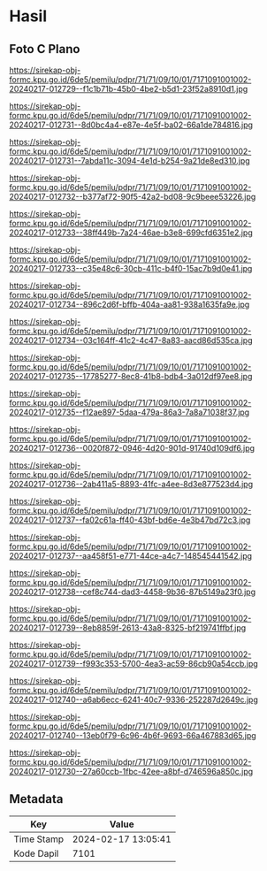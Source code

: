 # Hasil

## Foto C Plano

https://sirekap-obj-formc.kpu.go.id/6de5/pemilu/pdpr/71/71/09/10/01/7171091001002-20240217-012729--f1c1b71b-45b0-4be2-b5d1-23f52a8910d1.jpg

https://sirekap-obj-formc.kpu.go.id/6de5/pemilu/pdpr/71/71/09/10/01/7171091001002-20240217-012731--8d0bc4a4-e87e-4e5f-ba02-66a1de784816.jpg

https://sirekap-obj-formc.kpu.go.id/6de5/pemilu/pdpr/71/71/09/10/01/7171091001002-20240217-012731--7abda11c-3094-4e1d-b254-9a21de8ed310.jpg

https://sirekap-obj-formc.kpu.go.id/6de5/pemilu/pdpr/71/71/09/10/01/7171091001002-20240217-012732--b377af72-90f5-42a2-bd08-9c9beee53226.jpg

https://sirekap-obj-formc.kpu.go.id/6de5/pemilu/pdpr/71/71/09/10/01/7171091001002-20240217-012733--38ff449b-7a24-46ae-b3e8-699cfd6351e2.jpg

https://sirekap-obj-formc.kpu.go.id/6de5/pemilu/pdpr/71/71/09/10/01/7171091001002-20240217-012733--c35e48c6-30cb-411c-b4f0-15ac7b9d0e41.jpg

https://sirekap-obj-formc.kpu.go.id/6de5/pemilu/pdpr/71/71/09/10/01/7171091001002-20240217-012734--896c2d6f-bffb-404a-aa81-938a1635fa9e.jpg

https://sirekap-obj-formc.kpu.go.id/6de5/pemilu/pdpr/71/71/09/10/01/7171091001002-20240217-012734--03c164ff-41c2-4c47-8a83-aacd86d535ca.jpg

https://sirekap-obj-formc.kpu.go.id/6de5/pemilu/pdpr/71/71/09/10/01/7171091001002-20240217-012735--17785277-8ec8-41b8-bdb4-3a012df97ee8.jpg

https://sirekap-obj-formc.kpu.go.id/6de5/pemilu/pdpr/71/71/09/10/01/7171091001002-20240217-012735--f12ae897-5daa-479a-86a3-7a8a71038f37.jpg

https://sirekap-obj-formc.kpu.go.id/6de5/pemilu/pdpr/71/71/09/10/01/7171091001002-20240217-012736--0020f872-0946-4d20-901d-91740d109df6.jpg

https://sirekap-obj-formc.kpu.go.id/6de5/pemilu/pdpr/71/71/09/10/01/7171091001002-20240217-012736--2ab411a5-8893-41fc-a4ee-8d3e877523d4.jpg

https://sirekap-obj-formc.kpu.go.id/6de5/pemilu/pdpr/71/71/09/10/01/7171091001002-20240217-012737--fa02c61a-ff40-43bf-bd6e-4e3b47bd72c3.jpg

https://sirekap-obj-formc.kpu.go.id/6de5/pemilu/pdpr/71/71/09/10/01/7171091001002-20240217-012737--aa458f51-e771-44ce-a4c7-148545441542.jpg

https://sirekap-obj-formc.kpu.go.id/6de5/pemilu/pdpr/71/71/09/10/01/7171091001002-20240217-012738--cef8c744-dad3-4458-9b36-87b5149a23f0.jpg

https://sirekap-obj-formc.kpu.go.id/6de5/pemilu/pdpr/71/71/09/10/01/7171091001002-20240217-012739--8eb8859f-2613-43a8-8325-bf219741ffbf.jpg

https://sirekap-obj-formc.kpu.go.id/6de5/pemilu/pdpr/71/71/09/10/01/7171091001002-20240217-012739--f993c353-5700-4ea3-ac59-86cb90a54ccb.jpg

https://sirekap-obj-formc.kpu.go.id/6de5/pemilu/pdpr/71/71/09/10/01/7171091001002-20240217-012740--a6ab6ecc-6241-40c7-9336-252287d2649c.jpg

https://sirekap-obj-formc.kpu.go.id/6de5/pemilu/pdpr/71/71/09/10/01/7171091001002-20240217-012740--13eb0f79-6c96-4b6f-9693-66a467883d65.jpg

https://sirekap-obj-formc.kpu.go.id/6de5/pemilu/pdpr/71/71/09/10/01/7171091001002-20240217-012730--27a60ccb-1fbc-42ee-a8bf-d746596a850c.jpg


## Metadata

| Key        | Value               |
| ---------- | ------------------- |
| Time Stamp | 2024-02-17 13:05:41 |
| Kode Dapil | 7101                |



